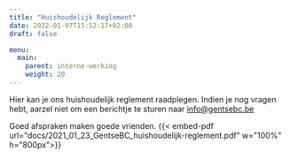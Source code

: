 ```yaml
---
title: "Huishoudelijk Reglement"
date: 2022-01-07T15:52:17+02:00
draft: false

menu:
  main:
    parent: interne-werking
    weight: 20
---
```


Hier kan je ons huishoudelijk reglement raadplegen. Indien je nog vragen hebt, aarzel niet om een berichtje te sturen naar info@gentsebc.be

Goed afspraken maken goede vrienden.
{{< embed-pdf url="docs/2021_01_23_GentseBC_huishoudelijk-reglement.pdf" w="100%" h="800px">}}
